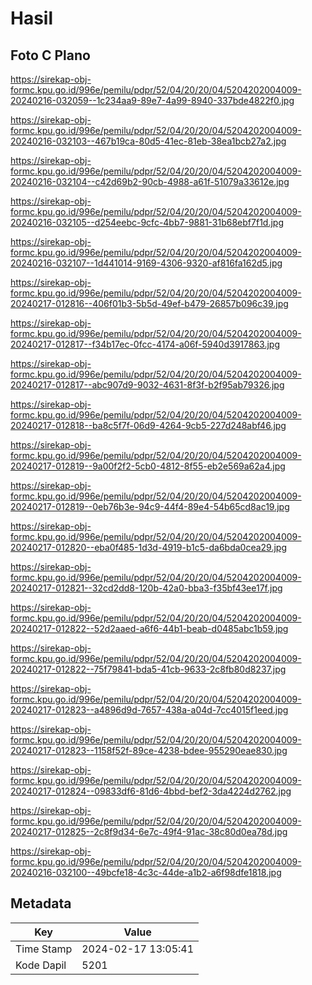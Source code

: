 # Hasil

## Foto C Plano

https://sirekap-obj-formc.kpu.go.id/996e/pemilu/pdpr/52/04/20/20/04/5204202004009-20240216-032059--1c234aa9-89e7-4a99-8940-337bde4822f0.jpg

https://sirekap-obj-formc.kpu.go.id/996e/pemilu/pdpr/52/04/20/20/04/5204202004009-20240216-032103--467b19ca-80d5-41ec-81eb-38ea1bcb27a2.jpg

https://sirekap-obj-formc.kpu.go.id/996e/pemilu/pdpr/52/04/20/20/04/5204202004009-20240216-032104--c42d69b2-90cb-4988-a61f-51079a33612e.jpg

https://sirekap-obj-formc.kpu.go.id/996e/pemilu/pdpr/52/04/20/20/04/5204202004009-20240216-032105--d254eebc-9cfc-4bb7-9881-31b68ebf7f1d.jpg

https://sirekap-obj-formc.kpu.go.id/996e/pemilu/pdpr/52/04/20/20/04/5204202004009-20240216-032107--1d441014-9169-4306-9320-af816fa162d5.jpg

https://sirekap-obj-formc.kpu.go.id/996e/pemilu/pdpr/52/04/20/20/04/5204202004009-20240217-012816--406f01b3-5b5d-49ef-b479-26857b096c39.jpg

https://sirekap-obj-formc.kpu.go.id/996e/pemilu/pdpr/52/04/20/20/04/5204202004009-20240217-012817--f34b17ec-0fcc-4174-a06f-5940d3917863.jpg

https://sirekap-obj-formc.kpu.go.id/996e/pemilu/pdpr/52/04/20/20/04/5204202004009-20240217-012817--abc907d9-9032-4631-8f3f-b2f95ab79326.jpg

https://sirekap-obj-formc.kpu.go.id/996e/pemilu/pdpr/52/04/20/20/04/5204202004009-20240217-012818--ba8c5f7f-06d9-4264-9cb5-227d248abf46.jpg

https://sirekap-obj-formc.kpu.go.id/996e/pemilu/pdpr/52/04/20/20/04/5204202004009-20240217-012819--9a00f2f2-5cb0-4812-8f55-eb2e569a62a4.jpg

https://sirekap-obj-formc.kpu.go.id/996e/pemilu/pdpr/52/04/20/20/04/5204202004009-20240217-012819--0eb76b3e-94c9-44f4-89e4-54b65cd8ac19.jpg

https://sirekap-obj-formc.kpu.go.id/996e/pemilu/pdpr/52/04/20/20/04/5204202004009-20240217-012820--eba0f485-1d3d-4919-b1c5-da6bda0cea29.jpg

https://sirekap-obj-formc.kpu.go.id/996e/pemilu/pdpr/52/04/20/20/04/5204202004009-20240217-012821--32cd2dd8-120b-42a0-bba3-f35bf43ee17f.jpg

https://sirekap-obj-formc.kpu.go.id/996e/pemilu/pdpr/52/04/20/20/04/5204202004009-20240217-012822--52d2aaed-a6f6-44b1-beab-d0485abc1b59.jpg

https://sirekap-obj-formc.kpu.go.id/996e/pemilu/pdpr/52/04/20/20/04/5204202004009-20240217-012822--75f79841-bda5-41cb-9633-2c8fb80d8237.jpg

https://sirekap-obj-formc.kpu.go.id/996e/pemilu/pdpr/52/04/20/20/04/5204202004009-20240217-012823--a4896d9d-7657-438a-a04d-7cc4015f1eed.jpg

https://sirekap-obj-formc.kpu.go.id/996e/pemilu/pdpr/52/04/20/20/04/5204202004009-20240217-012823--1158f52f-89ce-4238-bdee-955290eae830.jpg

https://sirekap-obj-formc.kpu.go.id/996e/pemilu/pdpr/52/04/20/20/04/5204202004009-20240217-012824--09833df6-81d6-4bbd-bef2-3da4224d2762.jpg

https://sirekap-obj-formc.kpu.go.id/996e/pemilu/pdpr/52/04/20/20/04/5204202004009-20240217-012825--2c8f9d34-6e7c-49f4-91ac-38c80d0ea78d.jpg

https://sirekap-obj-formc.kpu.go.id/996e/pemilu/pdpr/52/04/20/20/04/5204202004009-20240216-032100--49bcfe18-4c3c-44de-a1b2-a6f98dfe1818.jpg


## Metadata

| Key        | Value               |
| ---------- | ------------------- |
| Time Stamp | 2024-02-17 13:05:41 |
| Kode Dapil | 5201                |



